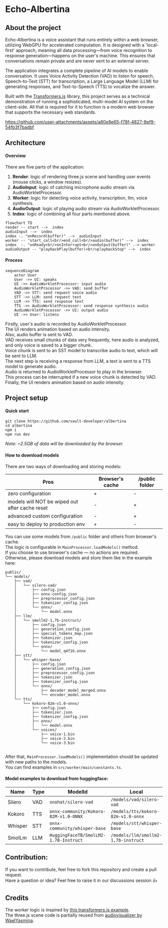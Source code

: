 # Echo-Albertina

## About the project

Echo-Albertina is a voice assistant that runs entirely within a web browser, utilizing WebGPU for accelerated computation. It is designed with a 'local-first' approach, meaning all data processing—from voice recognition to response generation—happens on the user's machine. This ensures that conversations remain private and are never sent to an external server.

The application integrates a complete pipeline of AI models to enable conversation. It uses Voice Activity Detection (VAD) to listen for speech, Speech-to-Text (STT) for transcription, a Large Language Model (LLM) for generating responses, and Text-to-Speech (TTS) to vocalize the answer.

Built with the [Transformers.js](https://huggingface.co/docs/transformers.js) library, this project serves as a technical demonstration of running a sophisticated, multi-model AI system on the client-side. All that is required for it to function is a modern web browser that supports the necessary web standards.

https://github.com/user-attachments/assets/a80e8e65-f78f-4827-8ef9-54fb3f7badbf

## Architecture

#### Overview

There are five parts of the application:
1. **Render**: logic of rendering three.js scene and handling user events (mouse clicks, a window resizes).
2. **AudioInput**: logic of catching microphone audio stream via AudioWorkletProcessor.
3. **Worker**: logic for detecting voice activity, transcription, llm, voice synthesis.
4. **AudioOutput**: logic of playing audio stream via AudioWorkletProcessor.
5. **Index**: logic of combining all four parts mentioned above.

```mermaid
flowchart TD
render -- start -->  index
audioInput -->  index
index -. "onRecord(buffer)" .->  audioInput
worker -- "start_call<br/>end_call<br/>audio(buffer)" -->  index
index  -. "onReady<br/>onInterrupt<br/>onOutput(buffer)" .-> worker
audioOutput -- "playbackPlay(buffer)<br/>playbackStop" -->  index
```

#### Process
```mermaid
sequenceDiagram
    actor User
    User ->> UI: speaks
    UI ->> AudioWorkletProcessor: input audio
    AudioWorkletProcessor ->> VAD: send buffer
    VAD ->> STT: send request voice audio
    STT ->> LLM: send request text
    LLM ->> TTS: send response text
    TTS ->> AudioWorkletProcessor: send response synthesis audio
    AudioWorkletProcessor ->> UI: output audio
    UI ->> User: listens
```

Firstly, user's audio is recorded by AudioWorkletProcessor.  
The UI renders animation based on audio intensity.  
Also, audio buffer is sent to VAD.  
VAD receives small chunks of data very frequently, here audio is analyzed, and only voice is saved to a bigger chunk.  
Voice chunk is sent to an SST model to transcribe audio to text, which will be sent to LLM.  
The next step is receiving a response from LLM, a text is sent to a TTS model to generate audio.  
Audio is returned to AudioWorkletProcessor to play in the browser.  
This process can be interrupted if a new voice chunk is detected by VAD.  
Finally, the UI renders animation based on audio intensity.



## Project setup
#### Quick start
```
git clone https://github.com/vault-developer/albertina
cd albertina
npm i
npm run dev
```
_Note: ~2.5GB of data will be downloaded by the browser._

#### How to download models
There are two ways of downloading and storing models:

| Pros                                           | Browser's cache | /public folder |
|------------------------------------------------|-----------------|----------------|
| zero configuration                             | +               | -              |
| models will NOT be wiped out after cache reset | -               | +              |
| advanced custom configuration                  | -               | +              |
| easy to deploy to production env               | +               | -              |

You can use some models from `/public` folder and others from browser's cache.  
The logic is configurable in `MainProcessor.loadModels()` method.  
If you choose to use browser's cache — no actions are required.  
Otherwise, please download models and store them like in the example here:
```
public/
└── models/
    ├── vad/
    │   └── silero-vad/
    │       ├── config.json
    │       ├── onnx-config.json
    │       ├── preprocessor_config.json
    │       ├── tokenizer_config.json
    │       └── onnx/
    │           └── model.onnx
    ├── llm/
    │   └── smollm2-1,7b-instruct/
    │       ├── config.json
    │       ├── generation_config.json
    │       ├── special_tokens_map.json
    │       ├── tokenizer.json
    │       ├── tokenizer_config.json
    │       └── onnx/
    │           └── model_q4f16.onnx
    ├── stt/
    │   └── whisper-base/
    │       ├── config.json
    │       ├── generation_config.json
    │       ├── preprocessor_config.json
    │       ├── tokenizer.json
    │       ├── tokenizer_config.json
    │       └── onnx/
    │           ├── decoder_model_merged.onnx
    │           └── encoder_model.onnx
    └── tts/
        └── kokoro-82m-v1.0-onnx/
            ├── config.json
            ├── tokenizer.json
            ├── tokenizer_config.json
            ├── onnx/
            │   └── model.onnx 
            └── voices/
                ├── voice-1.bin
                ├── voice-2.bin
                └── voice-3.bin
    
```
After that, `MainProcessor.loadModels()` implementation should be updated with new paths to the models.   
You can find examples in `src/worker/main/constants.ts`.

#### Model examples to download from huggingface:
| Name    | Type | ModelId                               | Local                               |
|---------|------|---------------------------------------|-------------------------------------|
| Silero  | VAD  | `xnohat/silero-vad`                   | `/models/vad/silero-vad`            |
| Kokoro  | TTS  | `onnx-community/Kokoro-82M-v1.0-ONNX` | `/models/tts/kokoro-82m-v1.0-onnx`  |
| Whisper | STT  | `onnx-community/whisper-base`         | `/models/stt/whisper-base`          |
| SmolLm  | LLM  | `HuggingFaceTB/SmolLM2-1.7B-Instruct` | `/models/llm/smollm2-1,7b-instruct` |

## Contribution:
If you want to contribute, feel free to fork this repository and create a pull request.  
Have a question or idea? Feel free to raise it in our discussions session 👍  

## Credits
The worker logic is inspired by [this transformers.js example](https://github.com/huggingface/transformers.js-examples/blob/main/conversational-webgpu).  
The three.js scene code is partially reused from [audiovisualizer by WaelYasmina](https://github.com/WaelYasmina/audiovisualizer/tree/main#).
